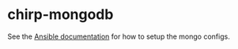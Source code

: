 # chirp-mongodb

See the [Ansible documentation](../../ansible) for how to setup the mongo configs.
